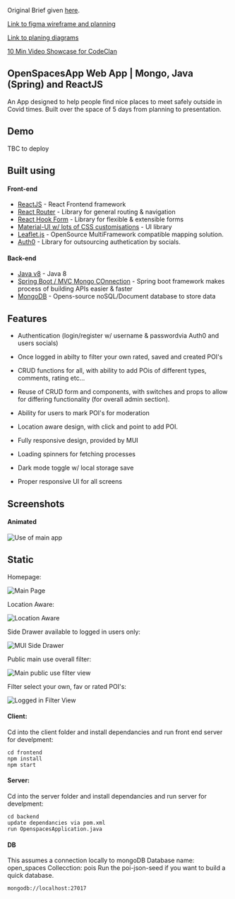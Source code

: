 Original Brief given [here](https://github.com/randomlyalex-codeclan/OpenSpacesApp/blob/main/openspaces_brief.md).

[Link to figma wireframe and planning](https://www.figma.com/files/project/25720481/OpenSpaces)

[Link to planing diagrams](https://github.com/randomlyalex-codeclan/OpenSpacesApp/tree/main/planning)

[10 Min Video Showcase for CodeClan](https://www.youtube.com/watch?v=vgtm01bFqb4)

## OpenSpacesApp Web App | Mongo, Java (Spring) and ReactJS

An App designed to help people find nice places to meet safely outside in Covid times.  Built over the space of 5 days from planning to presentation.

## Demo

TBC to deploy

## Built using

#### Front-end

- [ReactJS](https://reactjs.org/) - React Frontend framework 
- [React Router](https://reactrouter.com/) - Library for general routing & navigation
- [React Hook Form](https://react-hook-form.com/) - Library for flexible & extensible forms
- [Material-UI w/ lots of CSS customisations](https://material-ui.com/) - UI library
- [Leaflet.js](https://leafletjs.com/) - OpenSource MultiFramework compatible mapping solution.
- [Auth0](https://auth0.com/) - Library for outsourcing authetication by socials.

#### Back-end

- [Java v8](https://nodejs.org/en/) - Java 8
- [Spring Boot / MVC Mongo COnnection](https://spring.io/projects/spring-boot) - Spring boot framework makes process of building APIs easier & faster
- [MongoDB](https://www.mongodb.com/) - Opens-source noSQL/Document database to store data

## Features

- Authentication (login/register w/ username & passwordvia Auth0 and users socials)
- Once logged in abilty to filter your own rated, saved and created POI's
- CRUD functions for all, with ability to add POis of different types, comments, rating etc...
- Reuse of CRUD form and components, with switches and props to allow for differing functionality (for overall admin section).
- Ability for users to mark POI's for moderation

- Location aware design, with click and point to add POI.
- Fully responsive design, provided by MUI
- Loading spinners for fetching processes
- Dark mode toggle w/ local storage save
- Proper responsive UI for all screens


## Screenshots

#### Animated
![Use of main app](https://github.com/randomlyalex/OpenSpacesApp/blob/main/screenshots/mg9HuOX0mO.gif)

## Static
Homepage:

![Main Page](https://github.com/randomlyalex/OpenSpacesApp/blob/main/screenshots/Screenshot%202021-03-18%20at%2019.58.18.png)

Location Aware:

![Location Aware](https://github.com/randomlyalex/OpenSpacesApp/blob/main/screenshots/Screenshot%202021-03-18%20at%2019.59.24.png)

Side Drawer available to logged in users only:

![MUI Side Drawer](https://github.com/randomlyalex/OpenSpacesApp/blob/main/screenshots/Screenshot%202021-03-18%20at%2019.58.42.png)

Public main use overall filter:

![Main public use filter view](https://github.com/randomlyalex/OpenSpacesApp/blob/main/screenshots/Screenshot%202021-03-18%20at%2019.58.27.png)

Filter select your own, fav or rated POI's:

![Logged in Filter View](https://github.com/randomlyalex/OpenSpacesApp/blob/main/screenshots/Screenshot%202021-03-18%20at%2019.59.02.png?raw=true)



#### Client:

Cd into the client folder and install dependancies and run front end server for develpment:

```
cd frontend
npm install
npm start
```

#### Server:

Cd into the server folder and install dependancies and run server for develpment:

```
cd backend
update dependancies via pom.xml
run OpenspacesApplication.java
```

#### DB

This assumes a connection locally to mongoDB
Database name: open_spaces
Collecction: pois
Run the poi-json-seed if you want to build a quick database.

```
mongodb://localhost:27017
```





